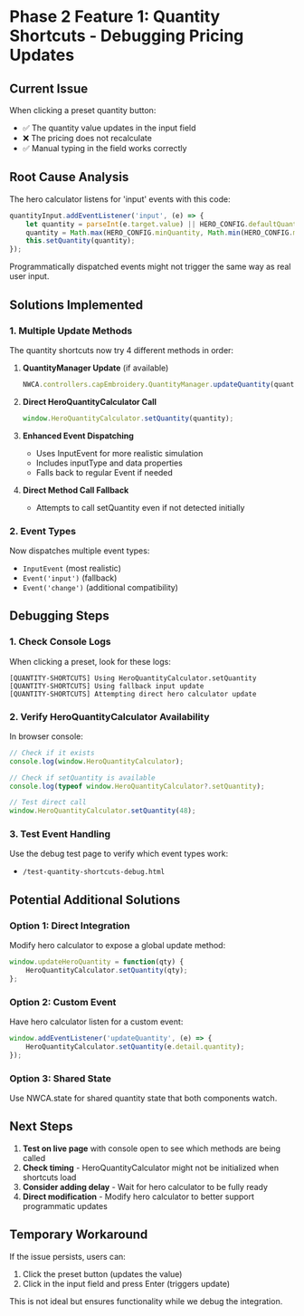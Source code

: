 # Phase 2 Feature 1: Quantity Shortcuts - Debugging Pricing Updates

## Current Issue
When clicking a preset quantity button:
- ✅ The quantity value updates in the input field
- ❌ The pricing does not recalculate
- ✅ Manual typing in the field works correctly

## Root Cause Analysis
The hero calculator listens for 'input' events with this code:
```javascript
quantityInput.addEventListener('input', (e) => {
    let quantity = parseInt(e.target.value) || HERO_CONFIG.defaultQuantity;
    quantity = Math.max(HERO_CONFIG.minQuantity, Math.min(HERO_CONFIG.maxQuantity, quantity));
    this.setQuantity(quantity);
});
```

Programmatically dispatched events might not trigger the same way as real user input.

## Solutions Implemented

### 1. Multiple Update Methods
The quantity shortcuts now try 4 different methods in order:

1. **QuantityManager Update** (if available)
   ```javascript
   NWCA.controllers.capEmbroidery.QuantityManager.updateQuantity(quantity, 'quantity-shortcuts');
   ```

2. **Direct HeroQuantityCalculator Call**
   ```javascript
   window.HeroQuantityCalculator.setQuantity(quantity);
   ```

3. **Enhanced Event Dispatching**
   - Uses InputEvent for more realistic simulation
   - Includes inputType and data properties
   - Falls back to regular Event if needed

4. **Direct Method Call Fallback**
   - Attempts to call setQuantity even if not detected initially

### 2. Event Types
Now dispatches multiple event types:
- `InputEvent` (most realistic)
- `Event('input')` (fallback)
- `Event('change')` (additional compatibility)

## Debugging Steps

### 1. Check Console Logs
When clicking a preset, look for these logs:
```
[QUANTITY-SHORTCUTS] Using HeroQuantityCalculator.setQuantity
[QUANTITY-SHORTCUTS] Using fallback input update
[QUANTITY-SHORTCUTS] Attempting direct hero calculator update
```

### 2. Verify HeroQuantityCalculator Availability
In browser console:
```javascript
// Check if it exists
console.log(window.HeroQuantityCalculator);

// Check if setQuantity is available
console.log(typeof window.HeroQuantityCalculator?.setQuantity);

// Test direct call
window.HeroQuantityCalculator.setQuantity(48);
```

### 3. Test Event Handling
Use the debug test page to verify which event types work:
- `/test-quantity-shortcuts-debug.html`

## Potential Additional Solutions

### Option 1: Direct Integration
Modify hero calculator to expose a global update method:
```javascript
window.updateHeroQuantity = function(qty) {
    HeroQuantityCalculator.setQuantity(qty);
};
```

### Option 2: Custom Event
Have hero calculator listen for a custom event:
```javascript
window.addEventListener('updateQuantity', (e) => {
    HeroQuantityCalculator.setQuantity(e.detail.quantity);
});
```

### Option 3: Shared State
Use NWCA.state for shared quantity state that both components watch.

## Next Steps

1. **Test on live page** with console open to see which methods are being called
2. **Check timing** - HeroQuantityCalculator might not be initialized when shortcuts load
3. **Consider adding delay** - Wait for hero calculator to be fully ready
4. **Direct modification** - Modify hero calculator to better support programmatic updates

## Temporary Workaround

If the issue persists, users can:
1. Click the preset button (updates the value)
2. Click in the input field and press Enter (triggers update)

This is not ideal but ensures functionality while we debug the integration.